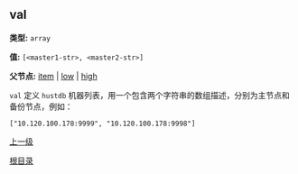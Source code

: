 val
----------

**类型:** `array`

**值:** `[<master1-str>, <master2-str>]`

**父节点:** [item](item.md) | [low](low.md) | [high](high.md)

`val` 定义 `hustdb` 机器列表，用一个包含两个字符串的数组描述，分别为主节点和备份节点，例如：

    ["10.120.100.178:9999", "10.120.100.178:9998"]

[上一级](../table.md)

[根目录](../../../index.md)